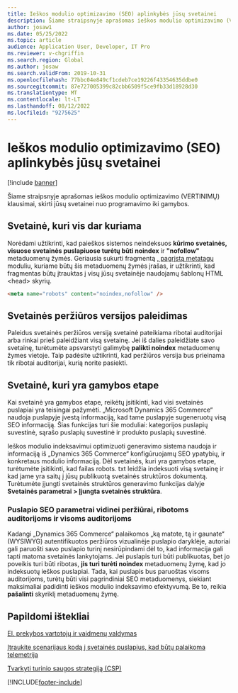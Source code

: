 ```yaml
---
title: Ieškos modulio optimizavimo (SEO) aplinkybės jūsų svetainei
description: Šiame straipsnyje aprašomas ieškos modulio optimizavimo (VERTINIMŲ) klausimai, skirti jūsų svetainei nuo programavimo iki gamybos.
author: josaw1
ms.date: 05/25/2022
ms.topic: article
audience: Application User, Developer, IT Pro
ms.reviewer: v-chgriffin
ms.search.region: Global
ms.author: josaw
ms.search.validFrom: 2019-10-31
ms.openlocfilehash: 77bbc04e849cf1cdeb7ce19226f43354635ddbe0
ms.sourcegitcommit: 87e727005399c82cbb6509f5ce9fb33d18928d30
ms.translationtype: MT
ms.contentlocale: lt-LT
ms.lasthandoff: 08/12/2022
ms.locfileid: "9275625"
---
```

# <a name="search-engine-optimization-seo-considerations-for-your-site"></a>Ieškos modulio optimizavimo (SEO) aplinkybės jūsų svetainei


[!include [banner](includes/banner.md)]

Šiame straipsnyje aprašomas ieškos modulio optimizavimo (VERTINIMŲ) klausimai, skirti jūsų svetainei nuo programavimo iki gamybos.

## <a name="a-site-that-is-under-development"></a>Svetainė, kuri vis dar kuriama

Norėdami užtikrinti, kad paieškos sistemos neindeksuos **kūrimo svetainės, visuose svetainės puslapiuose turėtų būti noindex** ir **"nofollow"** metaduomenų žymės. Geriausia sukurti fragmentą [, pagrįstą metatagų](metatags-module.md) moduliu, kuriame būtų šis metaduomenų žymės įrašas, ir užtikrinti, kad fragmentas būtų įtrauktas į visų jūsų svetainėje naudojamų šablonų HTML \<head\> skyrių.

```html
<meta name="robots" content="noindex,nofollow" /> 
```

## <a name="soft-launch-of-a-site"></a>Svetainės peržiūros versijos paleidimas

Paleidus svetainės peržiūros versiją svetainė pateikiama ribotai auditorijai arba rinkai prieš paleidžiant visą svetainę. Jei iš dalies paleidžiate savo svetainę, turėtumėte apsvarstyti galimybę **palikti noindex** metaduomenų žymes vietoje. Taip padėsite užtikrinti, kad peržiūros versija bus prieinama tik ribotai auditorijai, kurią norite pasiekti.

## <a name="a-site-that-is-in-production"></a>Svetainė, kuri yra gamybos etape

Kai svetainė yra gamybos etape, reikėtų įsitikinti, kad visi svetainės puslapiai yra teisingai pažymėti. „Microsoft Dynamics 365 Commerce“ naudoja puslapyje įvestą informaciją, kad tame puslapyje sugeneruotų visą SEO informaciją. Šias funkcijas turi šie moduliai: kategorijos puslapių suvestinė, sąrašo puslapių suvestinė ir produkto puslapių suvestinė.

Ieškos modulio indeksavimui optimizuoti generavimo sistema naudoja ir informaciją iš „Dynamics 365 Commerce“ konfigūruojamų SEO ypatybių, ir konkretaus modulio informaciją. Dėl svetainės, kuri yra gamybos etape, turėtumėte įsitikinti, kad failas robots. txt leidžia indeksuoti visą svetainę ir kad jame yra saitų į jūsų publikuotą svetainės struktūros dokumentą. Turėtumėte įjungti svetainės struktūros generavimo funkcijas dalyje **Svetainės parametrai \> Įjungta svetainės struktūra**.

### <a name="page-seo-settings-for-internal-preview-limited-audiences-and-all-audiences"></a>Puslapio SEO parametrai vidinei peržiūrai, ribotoms auditorijoms ir visoms auditorijoms

Kadangi „Dynamics 365 Commerce“ palaikomos „ką matote, tą ir gaunate“ (WYSIWYG) autentifikuotos peržiūros vizualinėje puslapio daryklėje, autoriai gali paruošti savo puslapio turinį nesirūpindami dėl to, kad informacija gali tapti matoma svetainės lankytojams. Jei puslapis turi būti publikuotas, bet jo poveikis turi būti ribotas, **jis turi turėti noindex** metaduomenų žymę, kad jo indeksuotų ieškos puslapiai. Tada, kai puslapis bus paruoštas visoms auditorijoms, turėtų būti visi pagrindiniai SEO metaduomenys, siekiant maksimaliai padidinti ieškos modulio indeksavimo efektyvumą. Be to, reikia **pašalinti** skyriklį metaduomenų žymę.

## <a name="additional-resources"></a>Papildomi ištekliai

[El. prekybos vartotojų ir vaidmenų valdymas](manage-ecommerce-users-roles.md)

[Įtraukite scenarijaus kodą į svetainės puslapius, kad būtų palaikoma telemetrija](add-telemetry.md)

[Tvarkyti turinio saugos strategiją (CSP)](manage-csp.md)


[!INCLUDE[footer-include](../includes/footer-banner.md)]
